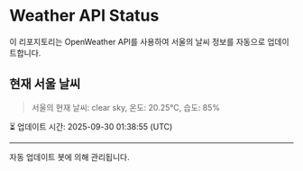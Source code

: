 
# Weather API Status

이 리포지토리는 OpenWeather API를 사용하여 서울의 날씨 정보를 자동으로 업데이트합니다.

## 현재 서울 날씨
> 서울의 현재 날씨: clear sky, 온도: 20.25°C, 습도: 85%

⏳ 업데이트 시간: 2025-09-30 01:38:55 (UTC)

---
자동 업데이트 봇에 의해 관리됩니다.
